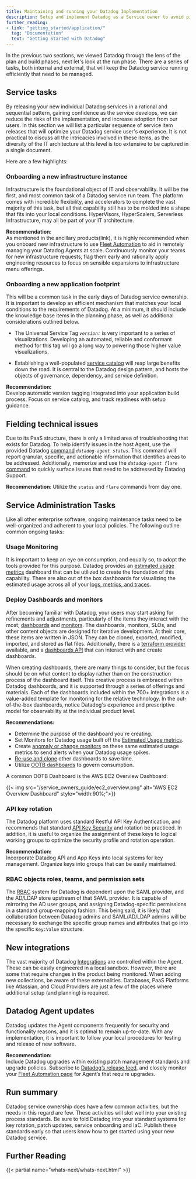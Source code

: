 ```yaml
---
title: Maintaining and running your Datadog Implementation
description: Setup and implement Datadog as a Service owner to avoid pit-falls down the road
further_reading:
- link: "getting_started/application/"
  tag: "Documentation"
  text: "Getting Started with Datadog"
---
```


In the previous two sections, we viewed Datadog through the lens of the plan and build phases, next let's look at the run phase. There are a series of tasks, both internal and external, that will keep the Datadog service running efficiently that need to be managed. 

## Service tasks

By releasing your new individual Datadog services in a rational and sequential pattern, gaining confidence as the service develops, we can reduce the risks of the implementation, and increase adoption from our users. In this section we will list a particular sequence of service item releases that will optimize your Datadog service user's experience. It is not practical to discuss all the intricacies involved in these items, as the diversity of the IT architecture at this level is too extensive to be captured in a single document. 

Here are a few highlights:

### Onboarding a new infrastructure instance

Infrastructure is the foundational object of IT and observability.  It will be the first, and most common task of a Datadog service run team. The platform comes with incredible flexibility, and accelerators to complete the vast majority of this task, but all that capability still has to be molded into a shape that fits into your local conditions. HyperVisors, HyperScalers, Serverless Infrastructure, may all be part of your IT architecture.  

**Recommendation**:   
As mentioned in the ancillary products(link), it is highly recommended when you onboard new infrastructure to use [Fleet Automation][1] to aid in remotely managing your Datadog Agents at scale. Continuously monitor your teams for new infrastructure requests, flag them early and rationally apply engineering resources to focus on sensible expansions to infrastructure menu offerings.

### Onboarding a new application footprint

This will be a common task in the early days of Datadog service ownership. It is important to develop an efficient mechanism that matches your local conditions to the requirements of Datadog.  At a minimum, it should include the knowledge base items in the planning phase, as well as additional considerations outlined below. 

- The Universal Service Tag *`version:`* is very important to a series of visualizations.  Developing an automated, reliable and conformant method for this tag will go a long way to powering those higher value visualizations.

- Establishing a well-populated [service catalog][2] will reap large benefits down the road.  It is central to the Datadog design pattern, and hosts the objects of governance, dependency, and service definition. 

**Recommendation:**   
Develop automatic version tagging integrated into your application build process. Focus on service catalog, and track readiness with setup guidance.

## Fielding technical issues

Due to its PaaS structure, there is only a limited area of troubleshooting that exists for Datadog.  To help identify issues in the host Agent, use the provided Datadog [command][3] *`datadog-agent status`*.  This command will report granular, specific, and actionable information that identifies areas to be addressed. Additionally, memorize and use the *`datadog-agent flare`* [command][4] to quickly surface issues that need to be addressed by Datadog Support.

**Recommendation**: 
Utilize the `status` and `flare` commands from day one.

## Service Administration Tasks

Like all other enterprise software, ongoing maintenance tasks need to be well-organized and adherent to your local policies. The following outline common ongoing tasks:

### Usage Monitoring

It is important to keep an eye on consumption, and equally so, to adopt the tools provided for this purpose. Datadog provides an [estimated usage metrics][5] dashboard that can be utilized to create the foundation of this capability. There are also out of the box dashboards for visualizing the estimated usage across all of your [logs, metrics, and traces][6]. 

### Deploy Dashboards and monitors

After becoming familiar with Datadog, your users may start asking for refinements and adjustments, particularly of the items they interact with the most; [dashboards][7] and [monitors][8]. The dashboards, monitors, SLOs, and other content objects are designed for iterative development.  At their core, these items are written in JSON. They can be cloned, exported, modified, imported, and stored as flat files. Additionally, there is a [terraform provider][9] available, and a [dashboards API][10] that can interact with and create dashboards.  

When creating dashboards, there are many things to consider, but the focus should be on what content to display rather than on the construction process of the dashboard itself. This creative process is embraced within Datadog dashboards, and it is supported through a series of offerings and materials. Each of the dashboards included within the 700+ integrations is a value-added template for monitoring for the relative technology. In the out-of-the-box dashboards, notice Datadog's experience and prescriptive model for observability at the individual product level.  

**Recommendations:**  

- Determine the purpose of the dashboard you're creating.   
- Set Monitors for Datadog usage built off the [Estimated Usage metrics][6].  
- Create [anomaly or change monitors][11] on these same estimated usage metrics to send alerts when your Datadog usage spikes.    
- [Re-use and clone][12] other dashboards to save time.  
- Utilize [OOTB dashboards][13] to govern consumption.

A common OOTB Dashboard is the AWS EC2 Overview Dashboard:

{{< img src="/service_owners_guide/ec2_overview.png" alt="AWS EC2 Overview Dashboard" style="width:90%;">}}

### API key rotation 

The Datadog platform uses standard Restful API Key Authentication, and recommends that standard [API Key Security][14] and rotation be practiced. In addition, it is useful to organize the assignment of these keys to logical working groups to optimize the security profile and rotation operation.

**Recommendation:**   
Incorporate Datadog API and App Keys into local systems for key management. Organize keys into groups that can be easily maintained.   

### RBAC objects roles, teams, and permission sets

The [RBAC][15] system for Datadog is dependent upon the SAML provider, and the AD/LDAP store upstream of that SAML provider. It is capable of mirroring the AD user groups, and assigning Datadog-specific permissions in a standard group-mapping fashion. This being said, it is likely that collaboration between Datadog admins and SAML/AD/LDAP admins will be necessary to exchange the specific group names and attributes that go into the specific `Key:Value` structure.    

## New integrations

The vast majority of Datadog [Integrations][16] are controlled within the Agent. These can be easily engineered in a local sandbox.  However, there are some that require changes in the product being monitored. When adding new collections, be aware of these externalities. Databases, PaaS Platforms like Atlassian, and Cloud Providers are just a few of the places where additional setup (and planning) is required.

## Datadog Agent updates

Datadog updates the Agent components frequently for security and functionality reasons, and it is optimal to remain up-to-date. With any implementation, it is important to follow your local procedures for testing and release of new software.  

**Recommendation:**  
Include Datadog upgrades within existing patch management standards and upgrade policies. Subscribe to [Datadog’s release feed][17], and closely monitor your [Fleet Automation page][18] for Agent’s that require upgrades.

## Run summary

Datadog service ownership does have a few common activities, but the needs in this regard are few. These activities will slot well into your existing process standards. Be sure to fold Datadog into your standard systems for key rotation, patch updates, service onboarding and IaC.  Publish these standards early so that users know how to get started using your new Datadog service. 

## Further Reading

{{< partial name="whats-next/whats-next.html" >}}

[1]: https://docs.datadoghq.com/agent/fleet_automation/
[2]: https://docs.datadoghq.com/service_catalog/
[3]: https://docs.datadoghq.com/agent/configuration/agent-commands#agent-information
[4]: https://docs.datadoghq.com/agent/troubleshooting/send_a_flare/?tab=agent\#send-a-flare-using-the-flare-command
[5]: https://app.datadoghq.com/dash/integration/31281/estimated-usage-overview?fromUser=false\&refresh_mode=sliding\&view=spans\&from_ts=1721313591456\&to\_ts=1721317191456\&live=true
[6]: https://docs.datadoghq.com/account_management/billing/usage_metrics/
[7]: https://docs.datadoghq.com/dashboards/\#overview
[8]: https://docs.datadoghq.com/monitors/
[9]: https://docs.datadoghq.com/getting_started/integrations/terraform/\#dashboards
[10]: https://docs.datadoghq.com/api/latest/dashboards/
[11]: https://docs.datadoghq.com/monitors/types/anomaly/
[12]: https://docs.datadoghq.com/getting_started/dashboards/\#start-by-reusing-other-dashboards
[13]: https://app.datadoghq.com/dashboard/lists
[14]: https://docs.datadoghq.com/account_management/api-app-keys/\#using-multiple-api-keys
[15]: https://docs.datadoghq.com/account_management/rbac/?tab=datadogapplication
[16]: https://docs.datadoghq.com/integrations/
[17]: https://github.com/DataDog/datadog-agent/releases
[18]: https://app.datadoghq.com/fleet

